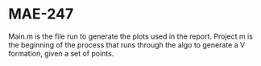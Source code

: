 # MAE-247
Main.m is the file run to generate the plots used in the report. Project.m is the beginning of the process that runs through the algo to generate a V formation, given a set of points. 
